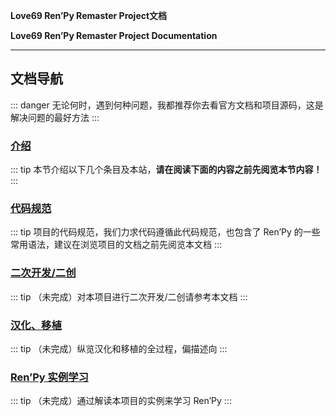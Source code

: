 **Love69 Ren’Py Remaster Project文档**

**Love69 Ren’Py Remaster Project Documentation**

------

## 文档导航

::: danger
无论何时，遇到何种问题，我都推荐你去看官方文档和项目源码，这是解决问题的最好方法
:::

### [介绍](/intro/)

::: tip
本节介绍以下几个条目及本站，**请在阅读下面的内容之前先阅览本节内容！**
:::

### [代码规范](/standard/)

::: tip
项目的代码规范，我们力求代码遵循此代码规范，也包含了 Ren’Py 的一些常用语法，建议在浏览项目的文档之前先阅览本文档
:::

### [二次开发/二创](/dev/)

::: tip
（未完成）对本项目进行二次开发/二创请参考本文档
:::

### [汉化、移植](/chinese-localization/)

::: tip
（未完成）纵览汉化和移植的全过程，偏描述向
:::

### [Ren’Py 实例学习](/renpy/)

::: tip
（未完成）通过解读本项目的实例来学习 Ren’Py 
:::
